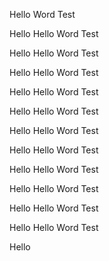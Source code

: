Hello Word Test

Hello
Hello Word Test

Hello
Hello Word Test

Hello
Hello Word Test

Hello
Hello Word Test

Hello
Hello Word Test

Hello
Hello Word Test

Hello
Hello Word Test

Hello
Hello Word Test

Hello
Hello Word Test

Hello
Hello Word Test

Hello
Hello Word Test

Hello

